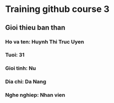 # Training github course 3

## Gioi thieu ban than
### Ho va ten: Huynh Thi Truc Uyen
### Tuoi: 31
### Gioi tinh: Nu
### Dia chi: Da Nang
### Nghe nghiep: Nhan vien